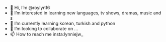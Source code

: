 - 👋 Hi, I’m @roylyn16
- 👀 I’m interested in learning new languages, tv shows, dramas, music and s
- 🌱 I’m currently learning korean, turkish and python
- 💞️ I’m looking to collaborate on ...
- 📫 How to reach me insta:lynniejw_

<!---
roylyn16/roylyn16 is a ✨ special ✨ repository because its `README.md` (this file) appears on your GitHub profile.
You can click the Preview link to take a look at your changes.
--->
